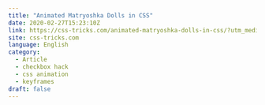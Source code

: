 ```yaml
---
title: "Animated Matryoshka Dolls in CSS"
date: 2020-02-27T15:23:10Z
link: https://css-tricks.com/animated-matryoshka-dolls-in-css/?utm_medium=RSS&utm_source=news.12bit.vn
site: css-tricks.com
language: English
category:
  - Article
  - checkbox hack
  - css animation
  - keyframes
draft: false
---
```

